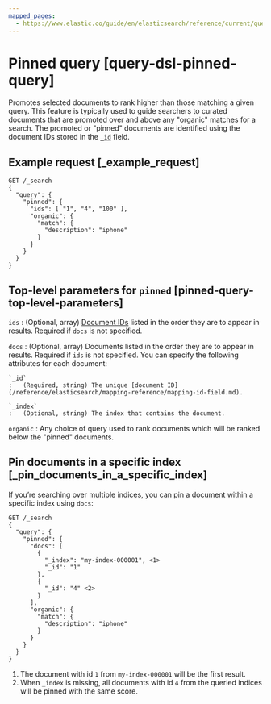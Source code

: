 ```yaml
---
mapped_pages:
  - https://www.elastic.co/guide/en/elasticsearch/reference/current/query-dsl-pinned-query.html
---
```


# Pinned query [query-dsl-pinned-query]

Promotes selected documents to rank higher than those matching a given query. This feature is typically used to guide searchers to curated documents that are promoted over and above any "organic" matches for a search. The promoted or "pinned" documents are identified using the document IDs stored in the [`_id`](/reference/elasticsearch/mapping-reference/mapping-id-field.md) field.

## Example request [_example_request]

```console
GET /_search
{
  "query": {
    "pinned": {
      "ids": [ "1", "4", "100" ],
      "organic": {
        "match": {
          "description": "iphone"
        }
      }
    }
  }
}
```


## Top-level parameters for `pinned` [pinned-query-top-level-parameters]

`ids`
:   (Optional, array) [Document IDs](/reference/elasticsearch/mapping-reference/mapping-id-field.md) listed in the order they are to appear in results. Required if `docs` is not specified.

`docs`
:   (Optional, array) Documents listed in the order they are to appear in results. Required if `ids` is not specified. You can specify the following attributes for each document:

    `_id`
    :   (Required, string) The unique [document ID](/reference/elasticsearch/mapping-reference/mapping-id-field.md).

    `_index`
    :   (Optional, string) The index that contains the document.


`organic`
:   Any choice of query used to rank documents which will be ranked below the "pinned" documents.


## Pin documents in a specific index [_pin_documents_in_a_specific_index]

If you’re searching over multiple indices, you can pin a document within a specific index using `docs`:

```console
GET /_search
{
  "query": {
    "pinned": {
      "docs": [
        {
          "_index": "my-index-000001", <1>
          "_id": "1"
        },
        {
          "_id": "4" <2>
        }
      ],
      "organic": {
        "match": {
          "description": "iphone"
        }
      }
    }
  }
}
```

1. The document with id `1` from `my-index-000001` will be the first result.
2. When `_index` is missing, all documents with id `4` from the queried indices will be pinned with the same score.



